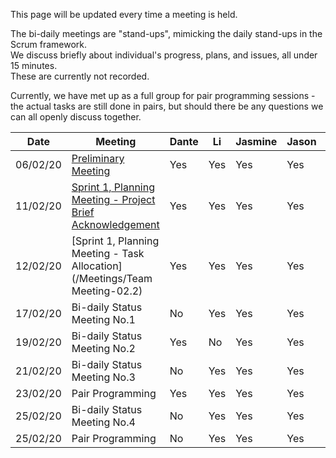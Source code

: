This page will be updated every time a meeting is held.

The bi-daily meetings are "stand-ups", mimicking the daily stand-ups in the Scrum framework.\
We discuss briefly about individual's progress, plans, and issues, all under 15 minutes.\
These are currently not recorded.

Currently, we have met up as a full group for pair programming sessions - the actual tasks are still done in pairs, but should there be any questions we can all openly discuss together.

|Date|Meeting|Dante|Li|Jasmine|Jason|Lewis|Vincent|
|----|------------------------|-----|---|-------|-----|-----|-------|
|06/02/20|[Preliminary Meeting](/Meetings/Team-Meeting-01)|Yes|Yes|Yes|Yes|Yes|Yes|
|11/02/20|[Sprint 1, Planning Meeting - Project Brief Acknowledgement](/Meetings/Team-Meeting-02.1)|Yes|Yes|Yes|Yes|Yes|Yes|
|12/02/20|[Sprint 1, Planning Meeting - Task Allocation](/Meetings/Team Meeting-02.2)|Yes|Yes|Yes|Yes|Yes|Yes|
|17/02/20|Bi-daily Status Meeting No.1|No|Yes|Yes|Yes|Yes|Yes|
|19/02/20|Bi-daily Status Meeting No.2|Yes|No|Yes|Yes|Yes|Yes|
|21/02/20|Bi-daily Status Meeting No.3|No|Yes|Yes|Yes|No|Yes|
|23/02/20|Pair Programming|Yes|Yes|Yes|Yes|Yes|Yes|
|25/02/20|Bi-daily Status Meeting No.4|No|Yes|Yes|Yes|Yes|Yes|
|25/02/20|Pair Programming|No|Yes|Yes|Yes|Yes|Yes|
